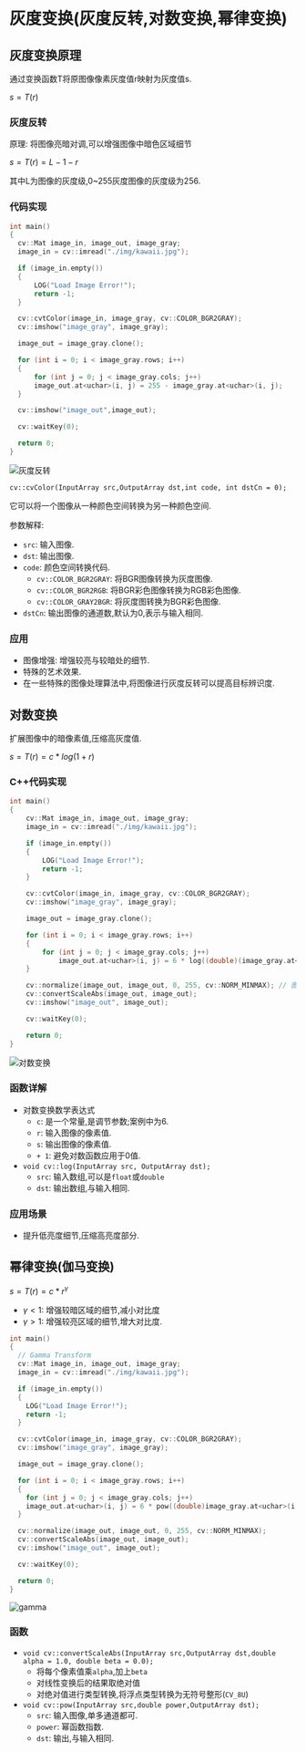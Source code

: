# 灰度变换(灰度反转,对数变换,幂律变换)

## 灰度变换原理

通过变换函数T将原图像像素灰度值r映射为灰度值s.

$s = T(r)$

### 灰度反转

原理: 将图像亮暗对调,可以增强图像中暗色区域细节

$s = T(r) = L - 1 - r$

其中L为图像的灰度级,0~255灰度图像的灰度级为256.

### 代码实现

``` cpp {.line-numbers}
int main()
{
  cv::Mat image_in, image_out, image_gray;
  image_in = cv::imread("./img/kawaii.jpg");

  if (image_in.empty())
  {
      LOG("Load Image Error!");
      return -1;
  }

  cv::cvtColor(image_in, image_gray, cv::COLOR_BGR2GRAY);
  cv::imshow("image_gray", image_gray);

  image_out = image_gray.clone();

  for (int i = 0; i < image_gray.rows; i++)
  {
      for (int j = 0; j < image_gray.cols; j++)
      image_out.at<uchar>(i, j) = 255 - image_gray.at<uchar>(i, j);
  }

  cv::imshow("image_out",image_out);

  cv::waitKey(0);

  return 0;
}
```

![灰度反转](img/swapgray.jpg)

`cv::cvColor(InputArray src,OutputArray dst,int code, int dstCn = 0);`

它可以将一个图像从一种颜色空间转换为另一种颜色空间.

参数解释:

- `src`: 输入图像.
- `dst`: 输出图像.
- `code`: 颜色空间转换代码.
  - `cv::COLOR_BGR2GRAY`: 将BGR图像转换为灰度图像.
  - `cv::COLOR_BGR2RGB`: 将BGR彩色图像转换为RGB彩色图像.
  - `cv::COLOR_GRAY2BGR`: 将灰度图转换为BGR彩色图像.
- `dstCn`: 输出图像的通道数,默认为0,表示与输入相同.

### 应用

- 图像增强: 增强较亮与较暗处的细节.
- 特殊的艺术效果.
- 在一些特殊的图像处理算法中,将图像进行灰度反转可以提高目标辨识度.

## 对数变换

扩展图像中的暗像素值,压缩高灰度值.

$s = T(r) = c * log(1 + r)$

### C++代码实现

``` cpp {.line-numbers}
int main()
{
    cv::Mat image_in, image_out, image_gray;
    image_in = cv::imread("./img/kawaii.jpg");

    if (image_in.empty())
    {
        LOG("Load Image Error!");
        return -1;
    }

    cv::cvtColor(image_in, image_gray, cv::COLOR_BGR2GRAY);
    cv::imshow("image_gray", image_gray);

    image_out = image_gray.clone();

    for (int i = 0; i < image_gray.rows; i++)
    {
        for (int j = 0; j < image_gray.cols; j++)
            image_out.at<uchar>(i, j) = 6 * log((double)(image_gray.at<uchar>(i, j)) + 1);
    }

    cv::normalize(image_out, image_out, 0, 255, cv::NORM_MINMAX); // 图像归一化,转换到0 ~ 255
    cv::convertScaleAbs(image_out, image_out);
    cv::imshow("image_out", image_out);

    cv::waitKey(0);

    return 0;
}
```

![对数变换](img/logarithm.jpg)

### 函数详解

- 对数变换数学表达式
  - `c`: 是一个常量,是调节参数;案例中为6.
  - `r`: 输入图像的像素值.
  - `s`: 输出图像的像素值.
  - `+ 1`: 避免对数函数应用于0值.
- `void cv::log(InputArray src, OutputArray dst);`
  - `src`: 输入数组,可以是`float`或`double`
  - `dst`: 输出数组,与输入相同.

### 应用场景

- 提升低亮度细节,压缩高亮度部分.

## 幂律变换(伽马变换)

$s = T(r) = c * r^\gamma$

- $\gamma < 1$: 增强较暗区域的细节,减小对比度
- $\gamma > 1$: 增强较亮区域的细节,增大对比度.

``` cpp {.line-numbers}
int main()
{
  // Gamma Transform
  cv::Mat image_in, image_out, image_gray;
  image_in = cv::imread("./img/kawaii.jpg");

  if (image_in.empty())
  {
    LOG("Load Image Error!");
    return -1;
  }

  cv::cvtColor(image_in, image_gray, cv::COLOR_BGR2GRAY);
  cv::imshow("image_gray", image_gray);

  image_out = image_gray.clone();

  for (int i = 0; i < image_gray.rows; i++)
  {
    for (int j = 0; j < image_gray.cols; j++)
    image_out.at<uchar>(i, j) = 6 * pow((double)image_gray.at<uchar>(i, j), 0.5);
  }

  cv::normalize(image_out, image_out, 0, 255, cv::NORM_MINMAX);
  cv::convertScaleAbs(image_out, image_out);
  cv::imshow("image_out", image_out);

  cv::waitKey(0);

  return 0;
}
```

![gamma](img/gamma.jpg)

### 函数

- `void cv::convertScaleAbs(InputArray src,OutputArray dst,double alpha = 1.0, double beta = 0.0);`
  - 将每个像素值乘`alpha`,加上`beta`
  - 对线性变换后的结果取绝对值
  - 对绝对值进行类型转换,将浮点类型转换为无符号整形(`CV_8U`)
- `void cv::pow(InputArray src,double power,OutputArray dst);`
  - `src`: 输入图像,单多通道都可.
  - `power`: 幂函数指数.
  - `dst`: 输出,与输入相同.
